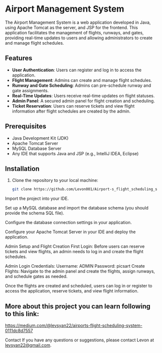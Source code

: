 # Airport Management System

The Airport Management System is a web application developed in Java, using Apache Tomcat as the server, and JSP for the frontend. This application facilitates the management of flights, runways, and gates, providing real-time updates to users and allowing administrators to create and manage flight schedules.

## Features

- **User Authentication**: Users can register and log in to access the application.
- **Flight Management**: Admins can create and manage flight schedules.
- **Runway and Gate Scheduling**: Admins can pre-schedule runway and gate assignments.
- **Real-Time Updates**: Users receive real-time updates on flight statuses.
- **Admin Panel**: A secured admin panel for flight creation and scheduling.
- **Ticket Reservation**: Users can reserve tickets and view flight information after flight schedules are created by the admin.

## Prerequisites

- Java Development Kit (JDK)
- Apache Tomcat Server
- MySQL Database Server
- Any IDE that supports Java and JSP (e.g., IntelliJ IDEA, Eclipse)

## Installation

1. Clone the repository to your local machine:
   ```sh
   git clone https://github.com/Levon001/Airport-s_flight_scheduling_system.git


Import the project into your IDE.

Set up a MySQL database and import the database schema (you should provide the schema SQL file).

Configure the database connection settings in your application.

Configure your Apache Tomcat Server in your IDE and deploy the application.

Admin Setup and Flight Creation
First Login: Before users can reserve tickets and view flights, an admin needs to log in and create the flight schedules.

Admin Login Credentials:
Username: ADMIN
Password: picsart
Create Flights: Navigate to the admin panel and create the flights, assign runways, and schedule gates as needed.

Once the flights are created and scheduled, users can log in or register to access the application, reserve tickets, and view flight information.

## More about this project you can learn following to this link:
https://medium.com/@levsyan22/airports-flight-scheduling-system-0111dc8d7557

Contact
If you have any questions or suggestions, please contact Levon at levsyan22@gmail.com.



